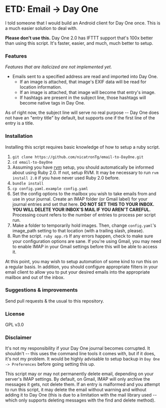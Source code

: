 # ETD: Email -> Day One

I told someone that I would build an Android client for Day One once. This is a much easier solution to deal with.

**Please don't use this.** Day One 2.0 has IFTTT support that's 100x better than using this script. It's faster, easier, and much, much better to setup.

### Features

_Features that are italicized are not implemented yet._

* Emails sent to a specified address are read and imported into Day One.
	* If an image is attached, that image's EXIF data will be read for location information.
	* If an image is attached, that image will become that entry's image.
	* If hashtags are present in the subject line, those hashtags will become native tags in Day One.

As of right now, the subject line will serve no real purpose -- Day One does not have an "entry title" by default, but supports one if the first line of the entry is a title.

### Installation

Installing this script requires basic knowledge of how to setup a ruby script.

1. ````git clone https://github.com/nicatronTg/email-to-DayOne.git````
2. ````cd email-to-DayOne````
3. Assuming you have [rvm](http://rvm.io/) setup, you should automatically be informed about using Ruby 2.0. If not, setup RVM. It may be necessary to run ````rvm install 2.0```` if you have never used Ruby 2.0 before.
4. ````bundle install````
5. ````cp config.yaml.example config.yaml````
6. Set the config options to the mailbox you wish to take emails from and use in your journal. Create an IMAP folder (or Gmail label) for your journal entries and set that here. __DO NOT SET THIS TO YOUR INBOX. YOU WILL DELETE YOUR INBOX'S MAIL IF YOU AREN'T CAREFUL.__ Processing count refers to the number of entries to process per script run.
7. Make a folder to temporarily hold images. Then, change ````config.yaml````'s image_path setting to that location (with a trailing slash, please).
8. Run the script. ````ruby app.rb```` If any errors happen, check to make sure your configuration options are sane. If you're using Gmail, you may need to enable IMAP in your Gmail settings before this will be able to access it.

At this point, you may wish to setup automation of some kind to run this on a regular basis. In addition, you should configure appropriate filters in your email client to allow you to put your desired emails into the appropriate mailbox and out of the inbox.

### Suggestions & improvements

Send pull requests & the usual to this repository.

### License

GPL v3.0

### Disclaimer

It's not my responsibility if your Day One journal becomes corrupted. It shouldn't -- this uses the command line tools it comes with, but if it does, it's not my problem. It would be highly advisable to setup backup in ````Day One -> Preferences```` before going setting this up.

This script may or may not permanently delete email, depending on your server's IMAP settings. By default, on Gmail, IMAP will only archive the messages it gets, not delete them. If an entry is malformed and you attempt to run this script, it may delete the email without warning and without adding it to Day One (this is due to a limitation with the mail library used -- which only supports deleting messages with the find and delete method).
